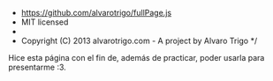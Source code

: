  * https://github.com/alvarotrigo/fullPage.js
 * MIT licensed
 *
 * Copyright (C) 2013 alvarotrigo.com - A project by Alvaro Trigo
 */
 
 Hice esta página con el fin de, además de practicar, poder usarla para presentarme :3.
